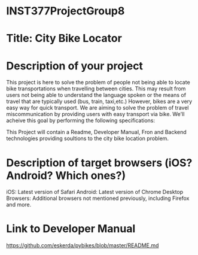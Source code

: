 # INST377ProjectGroup8
# Title: City Bike Locator


# Description of your project
This project is here to solve the problem of people not being able to locate bike transportations when travelling between cities. This may result from users not  being able to understand the language spoken or the means of travel that are typically used (bus, train, taxi,etc.) However, bikes are a very easy way for quick transport. We are aiming to solve the problem of travel
miscommunication by providing users with easy transport via bike. We'll acheive this goal by performing the following specifications:

This Project will contain a Readme, Developer Manual, Fron and Backend technologies providing soultions to the city bike location problem.








# Description of target browsers (iOS? Android? Which ones?)
iOS: Latest version of Safari
Android: Latest version of Chrome
Desktop Browsers: Additional browsers not mentioned previously, including Firefox and more.




# Link to Developer Manual
https://github.com/eskerda/pybikes/blob/master/README.md

